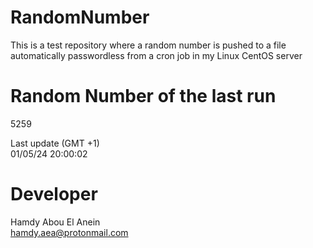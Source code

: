 # RandomNumber    
This is a test repository where a random number is pushed to a file automatically passwordless from a cron job in my Linux CentOS server    
# Random Number of the last run   
5259
      
Last update (GMT +1)    
01/05/24 20:00:02
# Developer    
Hamdy Abou El Anein   
hamdy.aea@protonmail.com
